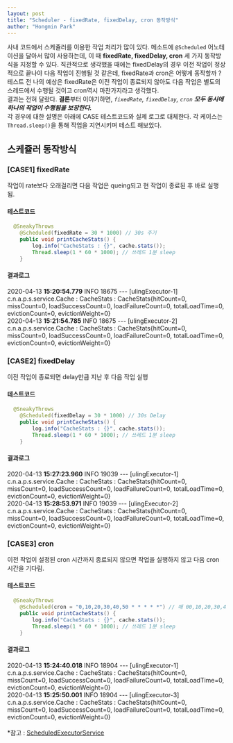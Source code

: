 ```yaml
---
layout: post
title: "Scheduler - fixedRate, fixedDelay, cron 동작방식"
author: "Hongmin Park"
---
```

사내 코드에서 스케쥴러를 이용한 작업 처리가 많이 있다. 메소드에 `@Scheduled` 어노테이션을 달아서 많이 사용하는데, 이 때 **fixedRate, fixedDelay, cron** 세 가지 동작방식을 지정할 수 있다.
직관적으로 생각했을 때에는 fixedDelay의 경우 이전 작업이 정상적으로 끝나야 다음 작업이 진행될 것 같은데, fixedRate과 cron은 어떻게 동작할까 ?<br>
테스트 전 나의 예상은 fixedRate은 이전 작업이 종료되지 않아도 다음 작업은 별도의 스레드에서 수행될 것이고 cron역시 마찬가지라고 생각했다.<br>
결과는 전혀 달랐다. **결론**부터 이야기하면, *`fixedRate`, `fixedDelay`, `cron` **모두 동시에 하나의 작업이 수행됨을 보장한다.***<br>
각 경우에 대한 설명은 아래에 CASE 테스트코드와 실제 로그로 대체한다. 각 케이스는 `Thread.sleep()`을 통해 작업을 지연시키며 테스트 해보았다.

## 스케쥴러 동작방식
### [CASE1] fixedRate
작업이 rate보다 오래걸리면 다음 작업은 queing되고 현 작업이 종료된 후 바로 실행됨.
#### 테스트코드
```java
  @SneakyThrows
	@Scheduled(fixedRate = 30 * 1000) // 30s 주기
	public void printCacheStats() {
		log.info("CacheStats : {}", cache.stats());
		Thread.sleep(1 * 60 * 1000); // 쓰레드 1분 sleep
	}
```
#### 결과로그
2020-04-13 **15:20:54.779** INFO 18675 --- [ulingExecutor-1] c.n.a.p.s.service.Cache : CacheStats : CacheStats{hitCount=0, missCount=0, loadSuccessCount=0, loadFailureCount=0, totalLoadTime=0, evictionCount=0, evictionWeight=0}<br>
2020-04-13 **15:21:54.785** INFO 18675 --- [ulingExecutor-2] c.n.a.p.s.service.Cache : CacheStats : CacheStats{hitCount=0, missCount=0, loadSuccessCount=0, loadFailureCount=0, totalLoadTime=0, evictionCount=0, evictionWeight=0}<br>
### [CASE2] fixedDelay
이전 작업이 종료되면 delay만큼 지난 후 다음 작업 실행

#### 테스트코드
```java
  @SneakyThrows
	@Scheduled(fixedDelay = 30 * 1000) // 30s Delay
	public void printCacheStats() {
		log.info("CacheStats : {}", cache.stats());
		Thread.sleep(1 * 60 * 1000); // 쓰레드 1분 sleep
	}
```
#### 결과로그
2020-04-13 **15:27:23.960** INFO 19039 --- [ulingExecutor-1] c.n.a.p.s.service.Cache : CacheStats : CacheStats{hitCount=0, missCount=0, loadSuccessCount=0, loadFailureCount=0, totalLoadTime=0, evictionCount=0, evictionWeight=0}<br>
2020-04-13 **15:28:53.971** INFO 19039 --- [ulingExecutor-2] c.n.a.p.s.service.Cache : CacheStats : CacheStats{hitCount=0, missCount=0, loadSuccessCount=0, loadFailureCount=0, totalLoadTime=0, evictionCount=0, evictionWeight=0}<br>

### [CASE3] cron
이전 작업이 설정된 cron 시간까지 종료되지 않으면 작업을 실행하지 않고 다음 cron 시간을 기다림.
#### 테스트코드
```java
  @SneakyThrows
	@Scheduled(cron = "0,10,20,30,40,50 * * * * *") // 매 00,10,20,30,40,50s
	public void printCacheStats() {
		log.info("CacheStats : {}", cache.stats());
		Thread.sleep(1 * 60 * 1000); // 쓰레드 1분 sleep
	}
```
#### 결과로그
2020-04-13 **15:24:40.018** INFO 18904 --- [ulingExecutor-1] c.n.a.p.s.service.Cache : CacheStats : CacheStats{hitCount=0, missCount=0, loadSuccessCount=0, loadFailureCount=0, totalLoadTime=0, evictionCount=0, evictionWeight=0}<br>
2020-04-13 **15:25:50.001** INFO 18904 --- [ulingExecutor-3] c.n.a.p.s.service.Cache : CacheStats : CacheStats{hitCount=0, missCount=0, loadSuccessCount=0, loadFailureCount=0, totalLoadTime=0, evictionCount=0, evictionWeight=0}<br>
<br>
*참고 : [ScheduledExecutorService](https://docs.oracle.com/javase/8/docs/api/java/util/concurrent/ScheduledExecutorService.html?is-external=true)
